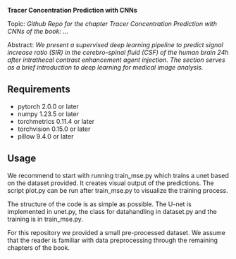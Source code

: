 **Tracer Concentration Prediction with CNNs**

Topic: *Github Repo for the chapter Tracer Concentration Prediction with CNNs of the book: ...*

Abstract: *We present a supervised deep learning pipeline to predict signal increase
ratio (SIR) in the cerebro-spinal fluid (CSF) of the human brain 24h
after intrathecal contrast enhancement agent injection. The section serves as a
brief introduction to deep learning for medical image analysis.*

## Requirements
- pytorch 2.0.0 or later
- numpy 1.23.5 or later
- torchmetrics 0.11.4 or later
- torchvision 0.15.0 or later
- pillow 9.4.0 or later

## Usage
We recommend to start with running train_mse.py which trains a unet
based on the dataset provided. It creates visual output of the predictions.
The script plot.py can be run after train_mse.py to visualize the training 
process.

The structure of the code is as simple as possible. The U-net is implemented
in unet.py, the class for datahandling in dataset.py and the training is in 
train_mse.py.

For this repository we provided a small pre-processed dataset. We assume that
the reader is familiar with data preprocessing through the remaining chapters
of the book.